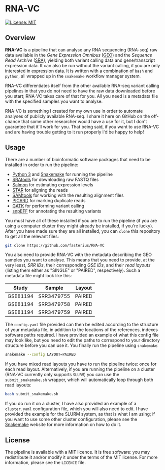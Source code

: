 # RNA-VC
[![License: MIT][badge]][licence]

## Overview

**RNA-VC** is a pipeline that can analyse any RNA sequencing (RNA-seq) raw data
available in the *Gene Expression Omnibus* ([GEO][geo]) and the *Sequence Read
Archive* ([SRA][sra]), yielding both variant calling data and gene/transcript
expression data. It can also be run without the variant calling, if you are
only interested in expression data. It is written with a combination of `bash`
and `python`, all wrapped up in the `snakemake` workflow manager system.

RNA-VC differentiates itself from the other available RNA-seq variant calling
pipelines in that you do not need to have the raw data downloaded before you
start; RNA-VC takes care of that for you. All you need is a metadata file with
the specified samples you want to analyse.

RNA-VC is something I created for my own use in order to automate analyses of
publicly available RNA-seq. I share it here on GitHub on the off-chance that
some other researcher would have a use for it, but I don't guarantee that it'll
work for you. That being said, if you want to use RNA-VC and are having trouble
getting to it run properly I'd be happy to help!

## Usage

There are a number of bioinformatic software packages that need to be installed
in order to run the pipeline:

 * [Python 3][python] and [Snakemake][snakemake] for running the pipeline
 * [SRAtools][sratools] for downloading raw FASTQ files
 * [Salmon][salmon] for estimating expression levels
 * [STAR][star] for aligning the reads
 * [SAMtools][samtools] for working with the resulting alignment files
 * [PICARD][picard] for marking duplicate reads
 * [GATK][gatk] for performing variant calling
 * [snpEFF][snpeff] for annotating the resulting variants

You must have all of these installed if you are to run the pipeline (if you are
using a computer cluster they might already be installed, if you're lucky).
After you have made sure they are all installed, you can `clone` this
repository to get all the relevant files:

```bash
git clone https://github.com/fasterius/RNA-VC
```

You also need to provide RNA-VC with the metadata describing the GEO samples
you want to analyse. This means that you need to provide, at the very least,
*SRR IDs*, their corresponding *GSE IDs*, and their *read layouts* (listing
them either as "SINGLE" or "PAIRED", respectively). Such a metadata file might
look like this:

| Study     | Sample     | Layout     |
| --------- | ---------- | ---------- |
| GSE81194  | SRR3479755 | PAIRED     |
| GSE81194  | SRR3479758 | PAIRED     |
| GSE81194  | SRR3479759 | PAIRED     |

The `config.yaml` file provided can then be edited according to the structure
of your metadata file, in addition to the locations of the references, indexes
software paths required. I have provided an example of what this config file
may look like, but you need to edit the paths to correspond to your directory
structure before you can use it. You finally run the pipeline using
`snakemake`:

```bash
snakemake --config LAYOUT=PAIRED
```

If you have mixed read layouts you have to run the pipeline twice: once for
each read layout. Alternatively, if you are running the pipeline on a cluster
(RNA-VC currently only supports `SLURM`) you can use the `submit_snakemake.sh`
wrapper, which will automatically loop through both read layouts:

```bash
bash submit_snakemake.sh
```

If you do run it on a cluster, I have also provided an example of a
`cluster.yaml` configuration file, which you will also need to edit. I have
provided the example for the SLURM system, as that is what I am using; if you
want to use some other cluster configuration, please see the
[Snakemake][snakemake] website for more information on how to do it.

## License

The pipeline is available with a MIT licence. It is free software: you may
redistribute it and/or modify it under the terms of the MIT license. For more
information, please see the `LICENCE` file.

[badge]: https://img.shields.io/badge/license-mit-blue.svg
[licence]: https://opensource.org/licenses/mit

[geo]: https://www.ncbi.nlm.nih.gov/geo/
[sra]: https://www.ncbi.nlm.nih.gov/sra

[gatk]: https://software.broadinstitute.org/gatk/
[picard]: http://broadinstitute.github.io/picard/
[python]: https://www.python.org/
[snakemake]: https://snakemake.readthedocs.io/en/stable/
[sratools]: https://www.ncbi.nlm.nih.gov/sra/docs/toolkitsoft/
[salmon]: https://combine-lab.github.io/salmon/
[samtools]: http://www.htslib.org/
[snpeff]: http://snpeff.sourceforge.net/
[star]: https://github.com/alexdobin/STAR
